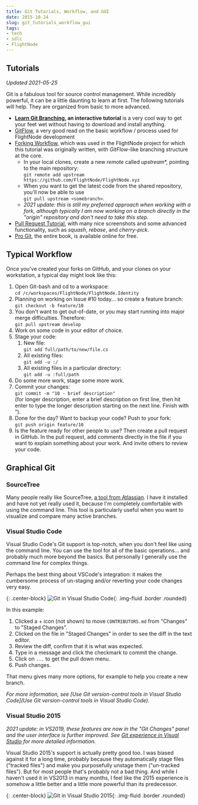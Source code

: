 ```yaml
---
title: Git Tutorials, Workflow, and GUI
date: 2015-10-24
slug: git_tutorials_workflow_gui
tags:
- tech
- sdlc
- FlightNode
---
```


## Tutorials

_Updated 2021-05-25_

Git is a fabulous tool for source control management. While incredibly powerful,
it can be a little daunting to learn at first. The following tutorials will
help. They are organized from basic to more advanced.

* **[Learn Git Branching](https://learngitbranching.js.org/), an interactive
  tutorial** is a very cool way to get your feet wet without having to download
  and install anything.
* [GitFlow](https://www.atlassian.com/git/tutorials/comparing-workflows/gitflow-workflow),
  a very good read on the basic workflow / process used for FlightNode
  development
* [Forking
  Workflow](https://www.atlassian.com/git/tutorials/comparing-workflows/forking-workflow),
  which was used in the FlightNode project for which this tutorial was
  originally written, with *GitFlow*-like branching structure at the core.
  * In your local clones, create a new *remote* called *upstream**, pointing to the
    main repository: <br> `git remote add upstream https://github.com/FlightNode/FlightNode.xyz`
  * When you want to get the latest code from the shared repository, you'll now
    be able to use <br> `git pull upstream <somebranch>`.
  * _2021 update: this is still my preferred approach when working with a fork,
    although typically I am now working on a branch directly in the "origin"
    repository and don't need to take this step._
* [Pull Request Tutorial](https://github.com/yangsu/pull-request-tutorial),
  with many nice screenshots and some advanced functionality, such as *squash*,
  *rebase*, and *cherry-pick*.
* [Pro Git](https://git-scm.com/book/en/v2), the entire book, is available online for free.

## Typical Workflow

Once you've created your forks on GitHub, and your clones on your workstation,
a typical day might look like this:

1. Open Git-bash and cd to a workspace: <br> `cd /c/workspaces/FlightNode/FlightNode.Identity`
1. Planning on working on Issue #10 today... so create a feature branch:
   <br> `git checkout -b feature/10`
1. You don't want to get out-of-date, or you may start running into major merge
   difficulties. Therefore: <br> `git pull upstream develop`
1. Work on some code in your editor of choice.
1. Stage your code:
   1. New file:<br> `git add full/path/to/new/file.cs`
   1. All existing files:<br> `git add -u :/`
   1. All existing files in a particular directory:<br> `git add -u :full/path`
1. Do some more work, stage some more work.
1. Commit your changes: <br> `git commit -m "10 - brief description"`
   <br> (for longer description, enter a brief description on first line,
   then hit enter to  type the longer description starting on the next line.
   Finish with ").
1. Done for the day? Want to backup your code? Push to your fork:
   <br> `git push origin feature/10`
1. Is the feature ready for other people to use? Then create a pull request
   in GitHub. In the pull request, add comments directly in the file
   if you want to explain something about your work. And invite others to
   review your code.

## Graphical Git

### SourceTree

Many people really like SourceTree, [a tool from
Atlassian](https://www.sourcetreeapp.com/). I have it installed and have not yet
really used it, because I'm completely comfortable with using the command line.
This tool is particularly useful when you want to visualize and compare many
active branches.

### Visual Studio Code

Visual Studio Code's Git support is top-notch, when you don't feel like using
the command line. You can use the tool for all of the basic operations... and
probably much more beyond the basics. But personally I generally use the command
line for complex things.

Perhaps the best thing about VSCode's integration: it makes the cumbersome process
of un-staging and/or reverting your code changes very easy.

{: .center-block}
![Git in Visual Studio Code](/img/git-vs-code.jpg){: .img-fluid .border .rounded}

In this example:

1. Clicked a + icon (not shown) to move `CONTRIBUTORS.md` from "Changes" to
   "Staged Changes".
2. Clicked on the file in "Staged Changes" in order to see the diff in the text
   editor.
3. Review the diff, confirm that it is what was expected.
4. Type in a message and click the checkmark to commit the change.
5. Click on `...` to get the pull down menu.
6. Push changes.

That menu gives many more options, for example to help you create a new branch.

_For more information, see [Use Git version-control tools in Visual Studio
Code](Use Git version-control tools in Visual Studio Code)._

### Visual Studio 2015

_2021 update: in VS2019, these features are now in the "Git Changes" panel and
the user interface is further improved. See [Git experience in Visual
Studio](https://docs.microsoft.com/en-us/visualstudio/version-control/git-with-visual-studio?view=vs-2019)
for more detailed information._

Visual Studio 2015's support is actually pretty good too. I was biased against
it for a long time, probably because they automatically stage files ("tracked
files") and make you purposefully unstage them ("un-tracked files"). But for
most people that's probably not a bad thing. And while I haven't used it
in VS2013 in many months, I feel like the 2015 experience is somehow a little
better and a little more powerful than its predecessor.

{: .center-block}
![Git in Visual Studio 2015](http://flightnode.github.io/img/vs2015Git.png){: .img-fluid .border .rounded}
